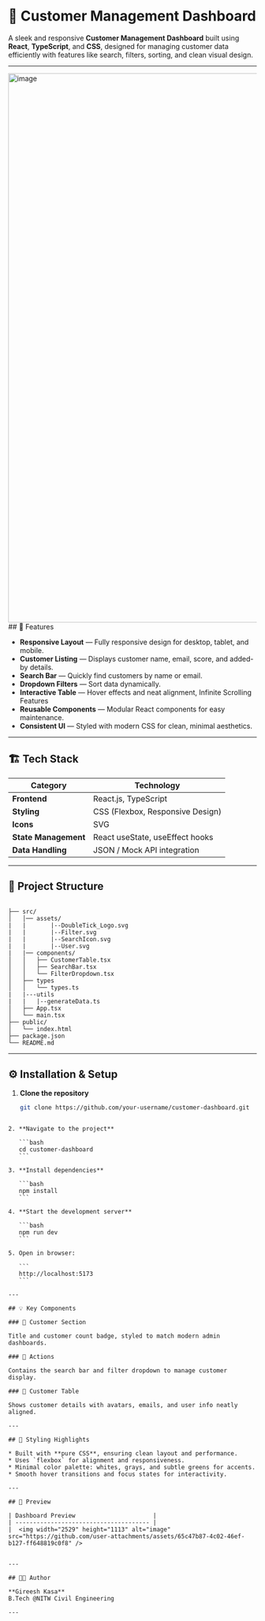 
# 🧾 Customer Management Dashboard

A sleek and responsive **Customer Management Dashboard** built using **React**, **TypeScript**, and **CSS**, designed for managing customer data efficiently with features like search, filters, sorting, and clean visual design.

---
 <img width="2529" height="1113" alt="image" src="https://github.com/user-attachments/assets/65c47b87-4c02-46ef-b127-ff648819c0f8" />
## 🚀 Features

- **Responsive Layout** — Fully responsive design for desktop, tablet, and mobile.
- **Customer Listing** — Displays customer name, email, score, and added-by details.
- **Search Bar** — Quickly find customers by name or email.
- **Dropdown Filters** — Sort data dynamically.
- **Interactive Table** — Hover effects and neat alignment, Infinite Scrolling Features
- **Reusable Components** — Modular React components for easy maintenance.
- **Consistent UI** — Styled with modern CSS for clean, minimal aesthetics.

---

## 🏗️ Tech Stack

| Category | Technology |
|-----------|-------------|
| **Frontend** | React.js, TypeScript |
| **Styling** | CSS (Flexbox, Responsive Design) |
| **Icons** | SVG  |
| **State Management** | React useState, useEffect hooks |
| **Data Handling** | JSON / Mock API integration |

---

## 📁 Project Structure

```

├── src/
│   │── assets/
|   |       |--DoubleTick_Logo.svg
|   |       |--Filter.svg
|   |       |--SearchIcon.svg
|   |       |--User.svg
|   |── components/
│   │   ├── CustomerTable.tsx
│   │   ├── SearchBar.tsx
│   │   └── FilterDropdown.tsx
│   ├── types
│   │   └── types.ts
|   |---utils
|   |   |--generateData.ts
│   ├── App.tsx
│   └── main.tsx
├── public/
│   └── index.html
├── package.json
└── README.md

````

---

## ⚙️ Installation & Setup

1. **Clone the repository**
   ```bash
   git clone https://github.com/your-username/customer-dashboard.git
````

2. **Navigate to the project**

   ```bash
   cd customer-dashboard
   ```

3. **Install dependencies**

   ```bash
   npm install
   ```

4. **Start the development server**

   ```bash
   npm run dev
   ```

5. Open in browser:

   ```
   http://localhost:5173
   ```

---

## 💡 Key Components

### 🔹 Customer Section

Title and customer count badge, styled to match modern admin dashboards.

### 🔹 Actions

Contains the search bar and filter dropdown to manage customer display.

### 🔹 Customer Table

Shows customer details with avatars, emails, and user info neatly aligned.

---

## 🎨 Styling Highlights

* Built with **pure CSS**, ensuring clean layout and performance.
* Uses `flexbox` for alignment and responsiveness.
* Minimal color palette: whites, grays, and subtle greens for accents.
* Smooth hover transitions and focus states for interactivity.

---

## 📸 Preview

| Dashboard Preview                      |
| -------------------------------------- |
|  <img width="2529" height="1113" alt="image" src="https://github.com/user-attachments/assets/65c47b87-4c02-46ef-b127-ff648819c0f8" />


---

## 🧑‍💻 Author

**Gireesh Kasa**
B.Tech @NITW Civil Engineering

---
